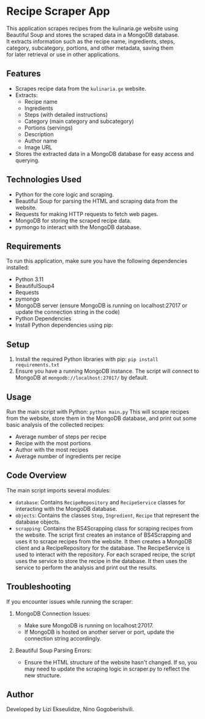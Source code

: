 # Recipe Scraper App
This application scrapes recipes from the kulinaria.ge website using Beautiful Soup and stores the scraped data in a MongoDB database.<br> 
It extracts information such as the recipe name, ingredients, steps, category, subcategory, portions, and other metadata, saving them  <br> 
for later retrieval or use in other applications.

## Features
* Scrapes recipe data from the `kulinaria.ge` website.
* Extracts:
  * Recipe name
  * Ingredients
  * Steps (with detailed instructions)
  * Category (main category and subcategory)
  * Portions (servings)
  * Description
  * Author name
  * Image URL
* Stores the extracted data in a MongoDB database for easy access and querying.
## Technologies Used
* Python for the core logic and scraping.
* Beautiful Soup for parsing the HTML and scraping data from the website.
* Requests for making HTTP requests to fetch web pages.
* MongoDB for storing the scraped recipe data.
* pymongo to interact with the MongoDB database.
## Requirements
To run this application, make sure you have the following dependencies installed:
* Python 3.11
* BeautifulSoup4
* Requests
* pymongo
* MongoDB server (ensure MongoDB is running on localhost:27017 or update the connection string in the code)
* Python Dependencies
* Install Python dependencies using pip:
## Setup
1. Install the required Python libraries with pip:
`pip install requirements.txt`
2. Ensure you have a running MongoDB instance. The script will connect to MongoDB at `mongodb://localhost:27017/` by default.
## Usage
Run the main script with Python:
```python main.py```
This will scrape recipes from the website, store them in the MongoDB database, and print out some basic analysis of the collected recipes:
- Average number of steps per recipe
- Recipe with the most portions
- Author with the most recipes
- Average number of ingredients per recipe
## Code Overview
The main script imports several modules:
- `database`: Contains `RecipeRepository` and `RecipeService` classes for interacting with the MongoDB database.
- `objects`: Contains the classes `Step`, `Ingredient`, `Recipe` that represent the database objects.
- `scrapping`: Contains the BS4Scrapping class for scraping recipes from the website.
The script first creates an instance of BS4Scrapping and uses it to scrape recipes from the website. It then creates a MongoDB client and a RecipeRepository for the database. The RecipeService is used to interact with the repository.
For each scraped recipe, the script uses the service to store the recipe in the database. It then uses the service to perform the analysis and print out the results.
## Troubleshooting
If you encounter issues while running the scraper:

1. MongoDB Connection Issues:

   * Make sure MongoDB is running on localhost:27017. 
   * If MongoDB is hosted on another server or port, update the connection string accordingly.
2. Beautiful Soup Parsing Errors:
   * Ensure the HTML structure of the website hasn't changed. If so, you may need to update the scraping logic in scraper.py to reflect the new structure.

## Author
Developed by Lizi Ekseulidze, Nino Gogoberishvili.